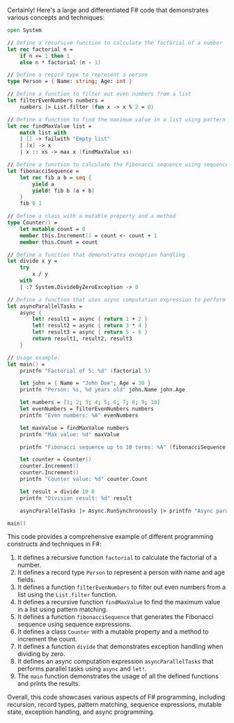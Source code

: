Certainly! Here's a large and differentiated F# code that demonstrates various concepts and techniques:

```fsharp
open System

// Define a recursive function to calculate the factorial of a number
let rec factorial n =
    if n <= 1 then 1
    else n * factorial (n - 1)

// Define a record type to represent a person
type Person = { Name: string; Age: int }

// Define a function to filter out even numbers from a list
let filterEvenNumbers numbers =
    numbers |> List.filter (fun x -> x % 2 = 0)

// Define a function to find the maximum value in a list using pattern matching
let rec findMaxValue list =
    match list with
    | [] -> failwith "Empty list"
    | [x] -> x
    | x :: xs -> max x (findMaxValue xs)

// Define a function to calculate the Fibonacci sequence using sequence expressions
let fibonacciSequence =
    let rec fib a b = seq {
        yield a
        yield! fib b (a + b)
    }
    fib 0 1

// Define a class with a mutable property and a method
type Counter() =
    let mutable count = 0
    member this.Increment() = count <- count + 1
    member this.Count = count

// Define a function that demonstrates exception handling
let divide x y =
    try
        x / y
    with
    | :? System.DivideByZeroException -> 0

// Define a function that uses async computation expression to perform parallel tasks
let asyncParallelTasks =
    async {
        let! result1 = async { return 1 + 2 }
        let! result2 = async { return 3 * 4 }
        let! result3 = async { return 5 - 6 }
        return result1, result2, result3
    }

// Usage example:
let main() =
    printfn "Factorial of 5: %d" (factorial 5)

    let john = { Name = "John Doe"; Age = 30 }
    printfn "Person: %s, %d years old" john.Name john.Age

    let numbers = [1; 2; 3; 4; 5; 6; 7; 8; 9; 10]
    let evenNumbers = filterEvenNumbers numbers
    printfn "Even numbers: %A" evenNumbers

    let maxValue = findMaxValue numbers
    printfn "Max value: %d" maxValue

    printfn "Fibonacci sequence up to 10 terms: %A" (fibonacciSequence |> Seq.take 10 |> Seq.toList)

    let counter = Counter()
    counter.Increment()
    counter.Increment()
    printfn "Counter value: %d" counter.Count

    let result = divide 10 0
    printfn "Division result: %d" result

    asyncParallelTasks |> Async.RunSynchronously |> printfn "Async parallel tasks result: %A"

main()
```

This code provides a comprehensive example of different programming constructs and techniques in F#:

1. It defines a recursive function `factorial` to calculate the factorial of a number.
2. It defines a record type `Person` to represent a person with name and age fields.
3. It defines a function `filterEvenNumbers` to filter out even numbers from a list using the `List.filter` function.
4. It defines a recursive function `findMaxValue` to find the maximum value in a list using pattern matching.
5. It defines a function `fibonacciSequence` that generates the Fibonacci sequence using sequence expressions.
6. It defines a class `Counter` with a mutable property and a method to increment the count.
7. It defines a function `divide` that demonstrates exception handling when dividing by zero.
8. It defines an async computation expression `asyncParallelTasks` that performs parallel tasks using `async` and `let!`.
9. The `main` function demonstrates the usage of all the defined functions and prints the results.

Overall, this code showcases various aspects of F# programming, including recursion, record types, pattern matching, sequence expressions, mutable state, exception handling, and async programming.
